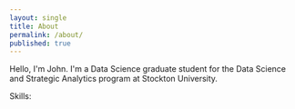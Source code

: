 ```yaml
---
layout: single
title: About
permalink: /about/
published: true
---
```


Hello, I'm John. I'm a Data Science graduate student for the Data Science and Strategic Analytics program at Stockton University. 

Skills: 
